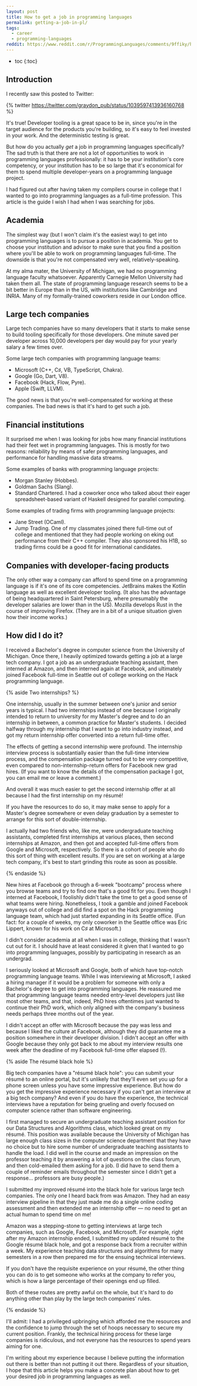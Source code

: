 ```yaml
---
layout: post
title: How to get a job in programming languages
permalink: getting-a-job-in-pl/
tags:
  - career
  - programming-languages
reddit: https://www.reddit.com/r/ProgrammingLanguages/comments/9ffiky/how_to_get_a_job_in_programming_languages/
---
```


 * toc
{:toc}

## Introduction

I recently saw this posted to Twitter:

{% twitter https://twitter.com/graydon_pub/status/1039597413936160768 %}

It's true! Developer tooling is a great space to be in, since you're in the
target audience for the products you're building, so it's easy to feel invested
in your work. And the deterministic testing is great.

But how do you actually *get* a job in programming languages specifically? The
sad truth is that there are not a lot of opportunities to work in programming
languages professionally: it has to be your institution's core competency, or
your institution has to be so large that it's economical for them to spend
multiple developer-years on a programming language project.

I had figured out after having taken my compilers course in college that I
wanted to go into programming languages as a full-time profession. This article
is the guide I wish I had when I was searching for jobs.

## Academia

The simplest way (but I won't claim it's the easiest way) to get into
programming languages is to pursue a position in academia. You get to choose
your institution and advisor to make sure that you find a position where you'll
be able to work on programming languages full-time. The downside is that you're
not compensated very well, relatively-speaking.

At my alma mater, the University of Michigan, we had no programming language
faculty whatsoever. Apparently Carnegie Mellon University had taken them all.
The state of programming language research seems to be a bit better in Europe
than in the US, with institutions like Cambridge and INRIA. Many of my
formally-trained coworkers reside in our London office.

## Large tech companies

Large tech companies have so many developers that it starts to make sense to
build tooling specifically for those developers. One minute saved per developer
across 10,000 developers per day would pay for your yearly salary a few times
over.

Some large tech companies with programming language teams:

* Microsoft (C++, C♯, VB, TypeScript, Chakra).
* Google (Go, Dart, V8).
* Facebook (Hack, Flow, Pyre).
* Apple (Swift, LLVM).

The good news is that you're well-compensated for working at these companies.
The bad news is that it's hard to get such a job.

## Financial institutions

It surprised me when I was looking for jobs how many financial institutions had
their feet wet in programming languages. This is mostly for two reasons:
reliability by means of safer programming languages, and performance for
handling massive data streams.

Some examples of banks with programming language projects:

* Morgan Stanley (Hobbes).
* Goldman Sachs (Slang).
* Standard Chartered. I had a coworker once who talked about their eager
  spreadsheet-based variant of Haskell designed for parallel computing.

Some examples of trading firms with programming language projects:

* Jane Street (OCaml).
* Jump Trading. One of my classmates joined there full-time out of college and
  mentioned that they had people working on eking out performance from their C++
  compiler. They also sponsored his H1B, so trading firms could be a good fit
  for international candidates.

## Companies with developer-facing products

The only other way a company can afford to spend time on a programming language
is if it's one of its core competencies. JetBrains makes the Kotlin language as
well as excellent developer tooling. (It also has the advantage of being
headquartered in Saint Petersburg, where presumably the developer salaries are
lower than in the US). Mozilla develops Rust in the course of improving Firefox.
(They are in a bit of a unique situation given how their income works.)

## How did I do it?

I received a Bachelor's degree in computer science from the University of
Michigan. Once there, I heavily optimized towards getting a job at a large tech
company. I got a job as an undergraduate teaching assistant, then interned at
Amazon, and then interned again at Facebook, and ultimately joined Facebook
full-time in Seattle out of college working on the Hack programming language.

{% aside Two internships? %}

One internship, usually in the summer between one's junior and senior years is
typical. I had two internships instead of one because I originally intended to
return to university for my Master's degree and to do an internship in between,
a common practice for Master's students. I decided halfway through my internship
that I want to go into industry instead, and got my return internship offer
converted into a return full-time offer.

The effects of getting a second internship were profound. The internship
interview process is substantially easier than the full-time interview process,
and the compensation package turned out to be very competitive, even compared to
non-internship-return offers for Facebook new grad hires. (If you want to know
the details of the compensation package I got, you can email me or leave a
comment.)

And overall it was much easier to get the second internship offer at all because
I had the first internship on my résumé!

If you have the resources to do so, it may make sense to apply for a Master's
degree somewhere or even delay graduation by a semester to arrange for this sort
of double-internship.

I actually had two friends who, like me, were undergraduate teaching assistants,
completed first internships at various places, then second internships at
Amazon, and then got and accepted full-time offers from Google and Microsoft,
respectively. So there is a cohort of people who do this sort of thing with
excellent results. If you are set on working at a large tech company, it's best
to start grinding this route as soon as possible.

{% endaside %}

New hires at Facebook go through a 6-week "bootcamp" process where you browse
teams and try to find one that's a good fit for you. Even though I interned at
Facebook, I foolishly didn't take the time to get a good sense of what teams
were hiring. Nonetheless, I took a gamble and joined Facebook anyways out of
college and did find a spot on the Hack programming language team, which had
just started expanding in its Seattle office. (Fun fact: for a couple of weeks,
my only coworker in the Seattle office was Eric Lippert, known for his work on
C♯ at Microsoft.)

I didn't consider academia at all when I was in college, thinking that I wasn't
cut out for it. I should have at least considered it given that I wanted to go
into programming languages, possibly by participating in research as an
undergrad.

I seriously looked at Microsoft and Google, both of which have top-notch
programming language teams. While I was interviewing at Microsoft, I asked a
hiring manager if it would be a problem for someone with only a Bachelor's
degree to get into programming languages. He reassured me that
programming language teams needed entry-level developers just like most other
teams, and that, indeed, PhD hires oftentimes just wanted to continue their PhD
work, which only aligned with the company's business needs perhaps three months
out of the year.

I didn't accept an offer with Microsoft because the pay was less and because I
liked the culture at Facebook, although they did guarantee me a position
somewhere in their developer division. I didn't accept an offer with Google
because they only got back to me about my interview results one week after the
deadline of my Facebook full-time offer elapsed (!).

{% aside The résumé black hole %}

Big tech companies have a "résumé black hole": you can submit your résumé to an
online portal, but it's unlikely that they'll even set you up for a phone screen
unless you have some impressive experience. But how do you get the impressive
experience necessary if you can't get an interview at a big tech company? And
even if you do have the experience, the technical interviews have a reputation
for being grueling and overly focused on computer science rather than software
engineering.

I first managed to secure an undergraduate teaching assistant position for our
Data Structures and Algorithms class, which looked great on my résumé. This
position was available because the University of Michigan has large enough class
sizes in the computer science department that they have no choice but to hire
some number of undergraduate teaching assistants to handle the load. I did well
in the course and made an impression on the professor teaching it by answering a
lot of questions on the class forum, and then cold-emailed them asking for a
job. (I did have to send them a couple of reminder emails throughout the
semester since I didn't get a response... professors are busy people.)

I submitted my improved résumé into the black hole for various large tech
companies. The only one I heard back from was Amazon. They had an easy interview
pipeline in that they just made me do a single online coding assessment and then
extended me an internship offer — no need to get an actual human to spend time
on me!

Amazon was a stepping-stone to getting interviews at large tech companies, such
as Google, Facebook, and Microsoft. For example, right after my Amazon
internship ended, I submitted my updated résumé to the Google résumé black hole,
and got a response back from a recruiter within a week. My experience teaching
data structures and algorithms for many semesters in a row then prepared me for
the ensuing technical interviews.

If you don't have the requisite experience on your résumé, the other thing you
can do is to get someone who works at the company to refer you, which is how a
large percentage of their openings end up filled.

Both of these routes are pretty awful on the whole, but it's hard to do anything
other than play by the large tech companies' rules.

{% endaside %}

I'll admit: I had a privileged upbringing which afforded me the resources and
the confidence to jump through the set of hoops necessary to secure my current
position. Frankly, the technical hiring process for these large companies is
ridiculous, and not everyone has the resources to spend years aiming for one.

I'm writing about my experience because I believe putting the information out
there is better than not putting it out there. Regardless of your situation, I
hope that this article helps you make a concrete plan about how to get your
desired job in programming languages as well.
